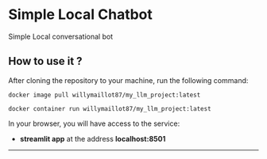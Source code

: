 
Simple Local Chatbot
==============================

Simple Local conversational bot


How to use it ?
------------
After cloning the repository to your machine, run the following command:

`docker image pull willymaillot87/my_llm_project:latest`


`docker container run willymaillot87/my_llm_project:latest`


In your browser, you will have access to the service:
- **streamlit app** at the address **localhost:8501**

------------

